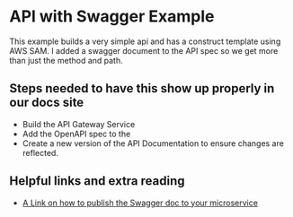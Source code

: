 # API with Swagger Example
This example builds a very simple api and has a construct template using AWS SAM.  I added a swagger document to the API spec so we get more than just the method and path.

## Steps needed to have this show up properly in our docs site
- Build the API Gateway Service
- Add the OpenAPI spec to the 
- Create a new version of the API Documentation to ensure changes are reflected.

## Helpful links and extra reading
- [A Link on how to publish the Swagger doc to your microservice](https://medium.com/@nabtechblog/integrating-swagger-with-aws-lambda-and-api-gateway-using-cloud-formation-macro-functions-7432dec50dd)
